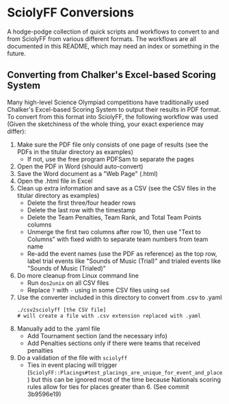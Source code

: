 # SciolyFF Conversions

A hodge-podge collection of quick scripts and workflows to convert to and from
SciolyFF from various different formats. The workflows are all documented in
this README, which may need an index or something in the future.

## Converting from Chalker's Excel-based Scoring System

Many high-level Science Olympiad competitions have traditionally used Chalker's
Excel-based Scoring System to output their results in PDF format. To convert
from this format into SciolyFF, the following workflow was used (Given the
sketchiness of the whole thing, your exact experience may differ):

1. Make sure the PDF file only consists of one page of results (see the PDFs in
   the titular directory as examples)
   - If not, use the free program PDFSam to separate the pages
2. Open the PDF in Word (should auto-convert)
3. Save the Word document as a "Web Page" (.html)
4. Open the .html file in Excel
5. Clean up extra information and save as a CSV (see the CSV files in the
   titular directory as examples)
   - Delete the first three/four header rows
   - Delete the last row with the timestamp
   - Delete the Team Penalties, Team Rank, and Total Team Points columns
   - Unmerge the first two columns after row 10, then use "Text to Columns" with
     fixed width to separate team numbers from team name
   - Re-add the event names (use the PDF as reference) as the top row, label
     trial events like "Sounds of Music (Trial)" and trialed events like "Sounds
     of Music (Trialed)"
6. Do more cleanup from Linux command line
   - Run `dos2unix` on all CSV files
   - Replace `?` with `-` using in some CSV files using `sed`
7. Use the converter included in this directory to convert from .csv to .yaml
   ```
   ./csv2sciolyff [the CSV file]
   # will create a file with .csv extension replaced with .yaml
   ```
8. Manually add to the .yaml file
   - Add Tournament section (and the necessary info)
   - Add Penalties sections only if there were teams that received penalties
9. Do a validation of the file with `sciolyff`
   - Ties in event placing will trigger
     (`SciolyFF::Placings#test_placings_are_unique_for_event_and_place`) but
     this can be ignored most of the time because Nationals scoring rules allow
     for ties for places greater than 6. (See commit 3b9596e19)
